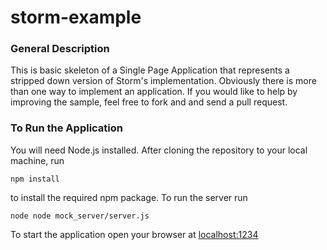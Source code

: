 storm-example
=============

### General Description

This is basic skeleton of a Single Page Application that represents a stripped down version of Storm's 
implementation. 
Obviously there is more than one way to implement an application. If you would 
like to help by improving the sample, feel free to fork and and send a pull request.

### To Run the Application

You will need Node.js installed. After cloning the repository to your local machine, run 
    
    npm install

to install the required npm package.
To run the server run
    
    node node mock_server/server.js

To start the application open your browser at [localhost:1234](http://localhost:1234)
